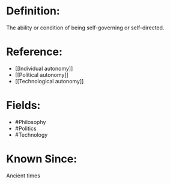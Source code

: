 

# Definition:
The ability or condition of being self-governing or self-directed.

# Reference:
- [[Individual autonomy]]
- [[Political autonomy]]
- [[Technological autonomy]]

# Fields: 
- #Philosophy
- #Politics
- #Technology

# Known Since:
Ancient times

